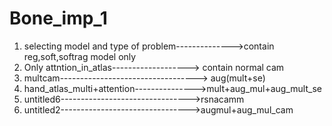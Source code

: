 # Bone_imp_1
1. selecting model and type of problem-------------->contain reg,soft,softrag model only
2. Only attntion_in_atlas-------------------> contain normal cam 
3. multcam----------------------------------> aug(mult+se)
4. hand_atlas_multi+attention--------------->mult+aug_mul+aug_mult_se
5. untitled6-------------------------------->rsnacamm
6. untitled2-------------------------------->augmul+aug_mul_cam
